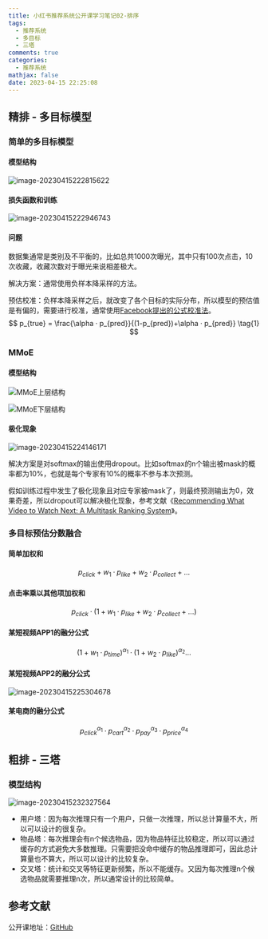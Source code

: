 ```yaml
---
title: 小红书推荐系统公开课学习笔记02-排序
tags:
  - 推荐系统
  - 多目标
  - 三塔
comments: true
categories:
  - 推荐系统
mathjax: false
date: 2023-04-15 22:25:08
---
```


## 精排 - 多目标模型

### 简单的多目标模型

#### 模型结构

![image-20230415222815622](https://cdn.jsdelivr.net/gh/notlate-cn/imgs/blogs/image-20230415222815622.png)

#### 损失函数和训练

![image-20230415222946743](https://cdn.jsdelivr.net/gh/notlate-cn/imgs/blogs/image-20230415222946743.png)

#### 问题

数据集通常是类别及不平衡的，比如总共1000次曝光，其中只有100次点击，10次收藏，收藏次数对于曝光来说相差极大。

解决方案：通常使用负样本降采样的方法。

预估校准：负样本降采样之后，就改变了各个目标的实际分布，所以模型的预估值是有偏的，需要进行校准，通常使用[Facebook提出的公式校准法](https://scontent-hkt1-1.xx.fbcdn.net/v/t39.8562-6/240842589_204052295113548_74168590424110542_n.pdf?_nc_cat=109&ccb=1-7&_nc_sid=ad8a9d&_nc_ohc=GpYe6Xuh_zwAX_9-zI1&_nc_ht=scontent-hkt1-1.xx&oh=00_AfAO06LBvBQycnT2QLtgfI_8I786JuhSpXui0ZRsO5cGUA&oe=643EDE4A)。
$$
p_{true} = \frac{\alpha · p_{pred}}{(1-p_{pred})+\alpha · p_{pred}} \tag{1}
$$

### MMoE

#### 模型结构

![MMoE上层结构](https://cdn.jsdelivr.net/gh/notlate-cn/imgs/blogs/image-20230415223826510.png)

![MMoE下层结构](https://cdn.jsdelivr.net/gh/notlate-cn/imgs/blogs/image-20230415223937077.png)

#### 极化现象

![image-20230415224146171](https://cdn.jsdelivr.net/gh/notlate-cn/imgs/blogs/image-20230415224146171.png)

解决方案是对softmax的输出使用dropout。比如softmax的n个输出被mask的概率都为10%，也就是每个专家有10%的概率不参与本次预测。

假如训练过程中发生了极化现象且对应专家被mask了，则最终预测输出为0，效果奇差，所以dropout可以解决极化现象，参考文献《[Recommending What Video to Watch Next: A Multitask Ranking System](https://daiwk.github.io/assets/youtube-multitask.pdf)》。

### 多目标预估分数融合

#### 简单加权和

$$
p_{click} + w_1·p_{like} + w_2·p_{collect} + ...
$$

#### 点击率乘以其他项加权和

$$
p_{click} · ( 1 +  w_1·p_{like} + w_2·p_{collect} + ... )
$$

#### 某短视频APP1的融分公式

$$
(1 + w_1 · p_{time})^{\alpha_1} · (1 + w_2 · p_{like})^{\alpha_2} ...
$$

#### 某短视频APP2的融分公式

![image-20230415225304678](https://cdn.jsdelivr.net/gh/notlate-cn/imgs/blogs/image-20230415225304678.png)

#### 某电商的融分公式

$$
p_{click}^{\alpha_1} · p_{cart}^{\alpha_2} · p_{pay}^{\alpha_3} · p_{price}^{\alpha_4}
$$

## 粗排 - 三塔

### 模型结构

![image-20230415232327564](https://cdn.jsdelivr.net/gh/notlate-cn/imgs/blogs/image-20230415232327564.png)

* 用户塔：因为每次推理只有一个用户，只做一次推理，所以总计算量不大，所以可以设计的很复杂。
* 物品塔：每次推理会有n个候选物品，因为物品特征比较稳定，所以可以通过缓存的方式避免大多数推理。只需要把没命中缓存的物品推理即可，因此总计算量也不算大，所以可以设计的比较复杂。
* 交叉塔：统计和交叉等特征更新频繁，所以不能缓存。又因为每次推理n个候选物品就需要推理n次，所以通常设计的比较简单。

## 参考文献

公开课地址：[GitHub](https://github.com/wangshusen/RecommenderSystem)